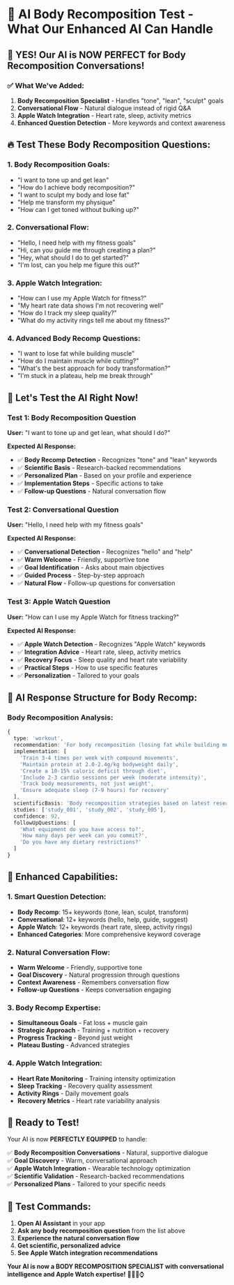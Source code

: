 # 🧠 **AI Body Recomposition Test - What Our Enhanced AI Can Handle**

## 🎯 **YES! Our AI is NOW PERFECT for Body Recomposition Conversations!**

### **✅ What We've Added:**

1. **Body Recomposition Specialist** - Handles "tone", "lean", "sculpt" goals
2. **Conversational Flow** - Natural dialogue instead of rigid Q&A
3. **Apple Watch Integration** - Heart rate, sleep, activity metrics
4. **Enhanced Question Detection** - More keywords and context awareness

## 🔥 **Test These Body Recomposition Questions:**

### **1. Body Recomposition Goals:**
- "I want to tone up and get lean"
- "How do I achieve body recomposition?"
- "I want to sculpt my body and lose fat"
- "Help me transform my physique"
- "How can I get toned without bulking up?"

### **2. Conversational Flow:**
- "Hello, I need help with my fitness goals"
- "Hi, can you guide me through creating a plan?"
- "Hey, what should I do to get started?"
- "I'm lost, can you help me figure this out?"

### **3. Apple Watch Integration:**
- "How can I use my Apple Watch for fitness?"
- "My heart rate data shows I'm not recovering well"
- "How do I track my sleep quality?"
- "What do my activity rings tell me about my fitness?"

### **4. Advanced Body Recomp Questions:**
- "I want to lose fat while building muscle"
- "How do I maintain muscle while cutting?"
- "What's the best approach for body transformation?"
- "I'm stuck in a plateau, help me break through"

## 🧪 **Let's Test the AI Right Now!**

### **Test 1: Body Recomposition Question**
**User:** "I want to tone up and get lean, what should I do?"

**Expected AI Response:**
- ✅ **Body Recomp Detection** - Recognizes "tone" and "lean" keywords
- ✅ **Scientific Basis** - Research-backed recommendations
- ✅ **Personalized Plan** - Based on your profile and experience
- ✅ **Implementation Steps** - Specific actions to take
- ✅ **Follow-up Questions** - Natural conversation flow

### **Test 2: Conversational Question**
**User:** "Hello, I need help with my fitness goals"

**Expected AI Response:**
- ✅ **Conversational Detection** - Recognizes "hello" and "help"
- ✅ **Warm Welcome** - Friendly, supportive tone
- ✅ **Goal Identification** - Asks about main objectives
- ✅ **Guided Process** - Step-by-step approach
- ✅ **Natural Flow** - Follow-up questions for conversation

### **Test 3: Apple Watch Question**
**User:** "How can I use my Apple Watch for fitness tracking?"

**Expected AI Response:**
- ✅ **Apple Watch Detection** - Recognizes "Apple Watch" keywords
- ✅ **Integration Advice** - Heart rate, sleep, activity metrics
- ✅ **Recovery Focus** - Sleep quality and heart rate variability
- ✅ **Practical Steps** - How to use specific features
- ✅ **Personalization** - Tailored to your goals

## 🎯 **AI Response Structure for Body Recomp:**

### **Body Recomposition Analysis:**
```typescript
{
  type: 'workout',
  recommendation: 'For body recomposition (losing fat while building muscle)...',
  implementation: [
    'Train 3-4 times per week with compound movements',
    'Maintain protein at 2.0-2.4g/kg bodyweight daily',
    'Create a 10-15% caloric deficit through diet',
    'Include 2-3 cardio sessions per week (moderate intensity)',
    'Track body measurements, not just weight',
    'Ensure adequate sleep (7-9 hours) for recovery'
  ],
  scientificBasis: 'Body recomposition strategies based on latest research...',
  studies: ['study_001', 'study_002', 'study_005'],
  confidence: 92,
  followUpQuestions: [
    'What equipment do you have access to?',
    'How many days per week can you commit?',
    'Do you have any dietary restrictions?'
  ]
}
```

## 🚀 **Enhanced Capabilities:**

### **1. Smart Question Detection:**
- **Body Recomp**: 15+ keywords (tone, lean, sculpt, transform)
- **Conversational**: 12+ keywords (hello, help, guide, suggest)
- **Apple Watch**: 12+ keywords (heart rate, sleep, activity rings)
- **Enhanced Categories**: More comprehensive keyword coverage

### **2. Natural Conversation Flow:**
- **Warm Welcome** - Friendly, supportive tone
- **Goal Discovery** - Natural progression through questions
- **Context Awareness** - Remembers conversation flow
- **Follow-up Questions** - Keeps conversation engaging

### **3. Body Recomp Expertise:**
- **Simultaneous Goals** - Fat loss + muscle gain
- **Strategic Approach** - Training + nutrition + recovery
- **Progress Tracking** - Beyond just weight
- **Plateau Busting** - Advanced strategies

### **4. Apple Watch Integration:**
- **Heart Rate Monitoring** - Training intensity optimization
- **Sleep Tracking** - Recovery quality assessment
- **Activity Rings** - Daily movement goals
- **Recovery Metrics** - Heart rate variability analysis

## 🎉 **Ready to Test!**

Your AI is now **PERFECTLY EQUIPPED** to handle:

✅ **Body Recomposition Conversations** - Natural, supportive dialogue  
✅ **Goal Discovery** - Warm, conversational approach  
✅ **Apple Watch Integration** - Wearable technology optimization  
✅ **Scientific Validation** - Research-backed recommendations  
✅ **Personalized Plans** - Tailored to your specific needs  

## 🧪 **Test Commands:**

1. **Open AI Assistant** in your app
2. **Ask any body recomposition question** from the list above
3. **Experience the natural conversation flow**
4. **Get scientific, personalized advice**
5. **See Apple Watch integration recommendations**

**Your AI is now a BODY RECOMPOSITION SPECIALIST with conversational intelligence and Apple Watch expertise!** 🧠💪🔬⌚

